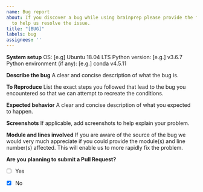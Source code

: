```yaml
---
name: Bug report
about: If you discover a bug while using brainprep please provide the following information
  to help us resolve the issue.
title: "[BUG]"
labels: bug
assignees: ''
---
```


**System setup**
OS: [e.g] Ubuntu 18.04 LTS
Python version: [e.g.] v3.6.7
Python environment (if any): [e.g.] conda v4.5.11

**Describe the bug**
A clear and concise description of what the bug is.

**To Reproduce**
List the exact steps you followed that lead to the bug you encountered so that we can attempt to recreate the conditions.

**Expected behavior**
A clear and concise description of what you expected to happen.

**Screenshots**
If applicable, add screenshots to help explain your problem.

**Module and lines involved**
If you are aware of the source of the bug we would very much appreciate if you could provide the module(s) and line number(s) affected. This will enable us to more rapidly fix the problem.

**Are you planning to submit a Pull Request?**
- [ ] Yes
- [X] No

